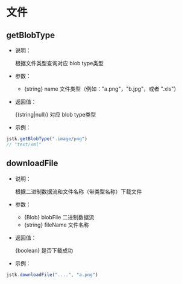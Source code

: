 # 文件

## getBlobType

- 说明：

	根据文件类型查询对应 blob type类型

- 参数：

    - {string} name 文件类型（例如："a.png"，"b.jpg"，或者 ".xls"）

- 返回值：

  {(string|null)} 对应 blob type类型

- 示例：

```js
jstk.getBlobType(".image/png")
// "text/xml"
```

## downloadFile

- 说明：

  根据二进制数据流和文件名称（带类型名称）下载文件

- 参数：

    - {Blob} blobFile 二进制数据流
    - {string} fileName 文件名称

- 返回值：

  {boolean} 是否下载成功

- 示例：

```js
jstk.downloadFile("....", "a.png")
```
